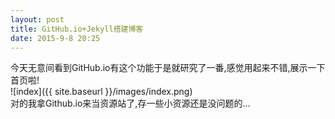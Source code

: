 ```yaml
---
layout: post
title: GitHub.io+Jekyll搭建博客
date: 2015-9-8 20:25
---
```


今天无意间看到GitHub.io有这个功能于是就研究了一番,感觉用起来不错,展示一下首页啦!   
![index]({{ site.baseurl }}/images/index.png)   
对的我拿Github.io来当资源站了,存一些小资源还是没问题的...   